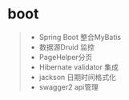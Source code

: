 # boot
>*  Spring Boot 整合MyBatis
>* 数据源Druid 监控
>* PageHelper分页
>* Hibernate validator 集成
>* jackson 日期时间格式化
>* swagger2 api管理
